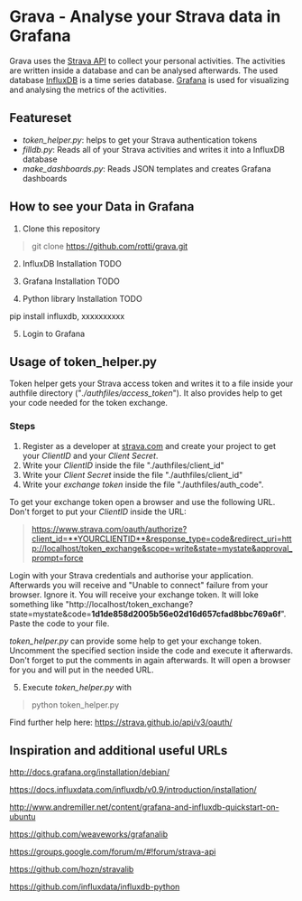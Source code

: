 Grava - Analyse your Strava data in Grafana
=============================

Grava uses the [Strava API](https://strava.github.io/api/) to collect your personal activities. The activities are written inside a database and can be analysed afterwards.
The used database [InfluxDB](https://www.influxdata.com/) is a time series database. [Grafana](http://grafana.org/) is used for visualizing and analysing the metrics of the activities.


## Featureset
* *token_helper.py*: helps to get your Strava authentication tokens
* *filldb.py*: Reads all of your Strava activities and writes it into a InfluxDB database
* *make_dashboards.py*: Reads JSON templates and creates Grafana dashboards 

## How to see your Data in Grafana
1. Clone this repository
> git clone https://github.com/rotti/grava.git

2. InfluxDB Installation
TODO

3. Grafana Installation
TODO

4. Python library Installation
TODO

pip install influxdb, xxxxxxxxxx

5. Login to Grafana


## Usage of token_helper.py
Token helper gets your Strava access token and writes it to a file inside your authfile directory ("*./authfiles/access_token*"). It also provides help to get your code needed for the token exchange.

### Steps
1. Register as a developer at [strava.com](http://strava.com) and create your project to get your *ClientID* and your *Client Secret*.
2. Write your *ClientID* inside the file "./authfiles/client_id"
3. Write your *Client Secret* inside the file "./authfiles/client_id"
4. Write your *exchange token* inside the file "./authfiles/auth_code". 

To get your exchange token open a browser and use the following URL. Don't forget to put your *ClientID* inside the URL:
> https://www.strava.com/oauth/authorize?client_id=**YOURCLIENTID**&response_type=code&redirect_uri=http://localhost/token_exchange&scope=write&state=mystate&approval_prompt=force

Login with your Strava credentials and authorise your application. Afterwards you will receive and "Unable to connect" failure from your browser. Ignore it. You will receive your exchange token. It will loke something like "http://localhost/token_exchange?state=mystate&code=**1d1de858d2005b56e02d16d657cfad8bbc769a6f**". Paste the code to your file.

*token_helper.py* can provide some help to get your exchange token. Uncomment the specified section inside the code and execute it afterwards. Don't forget to put the comments in again afterwards. It will open a browser for you and will put in the needed URL.

5. Execute *token_helper.py* with 
> python token_helper.py



Find further help here: https://strava.github.io/api/v3/oauth/



## Inspiration and additional useful URLs

http://docs.grafana.org/installation/debian/

https://docs.influxdata.com/influxdb/v0.9/introduction/installation/

http://www.andremiller.net/content/grafana-and-influxdb-quickstart-on-ubuntu

https://github.com/weaveworks/grafanalib

https://groups.google.com/forum/m/#!forum/strava-api

https://github.com/hozn/stravalib

https://github.com/influxdata/influxdb-python
